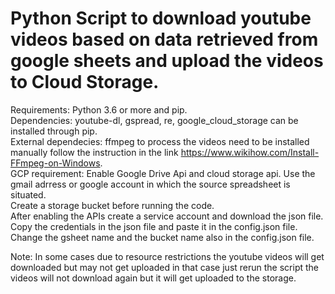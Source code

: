<h1>Python Script to download youtube videos based on data retrieved from google sheets and upload the videos to Cloud Storage.</h1>

Requirements: Python 3.6 or more and pip.<br>
Dependencies: youtube-dl, gspread, re, google_cloud_storage can be installed through pip.<br>
External dependecies: ffmpeg to process the videos need to be installed manually follow the instruction in the link https://www.wikihow.com/Install-FFmpeg-on-Windows. <br>
GCP requirement: Enable Google Drive Api and cloud storage api. Use the gmail adrress or google account in which the source spreadsheet is situated. <br>
		 Create a storage bucket before running the code. <br>
		 After enabling the APIs create a service account and download the json file. <br>
		 Copy the credentials in the json file and paste it in the config.json file.<br>
		 Change the gsheet name and the bucket name also in the config.json file.<br>

Note: In some cases due to resource restrictions the youtube videos will get downloaded but may not get uploaded in that case just rerun the script the videos will not download again but it will get uploaded to the storage.


